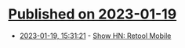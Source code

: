 # [Published on 2023-01-19](index.md)

* [2023-01-19, 15:31:21](https://news.ycombinator.com/item?id=34441346) - [Show HN: Retool Mobile](https://retool.com/products/mobile)
